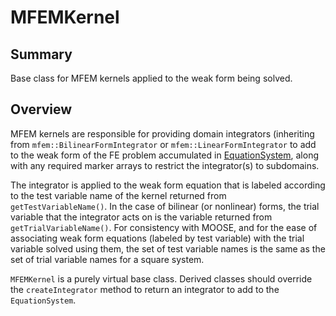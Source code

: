 # MFEMKernel

## Summary

Base class for MFEM kernels applied to the weak form being solved.

## Overview

MFEM kernels are responsible for providing domain integrators (inheriting from
`mfem::BilinearFormIntegrator` or `mfem::LinearFormIntegrator` to add to the weak form of the FE
problem accumulated in [EquationSystem](source/mfem/equation_systems/equation_system.md), along with any
required marker arrays to restrict the integrator(s) to subdomains.

The integrator is applied to the weak form equation that is labeled according to the test variable
name of the kernel returned from `getTestVariableName()`. In the case of bilinear (or nonlinear)
forms, the trial variable that the integrator acts on is the variable returned from
`getTrialVariableName()`. For consistency with MOOSE, and for the ease of associating weak form
equations (labeled by test variable) with the trial variable solved using them, the set of test
variable names is the same as the set of trial variable names for a square system.

`MFEMKernel` is a purely virtual base class. Derived classes should override the `createIntegrator`
 method to return an integrator to add to the `EquationSystem`.  
